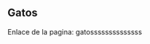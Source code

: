 ## Gatos
Enlace de la pagina:
<a src="https://alanrlaime.github.io/birthday/">gatossssssssssssss</a>
